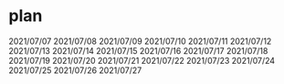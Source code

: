 # plan
2021/07/07
2021/07/08
2021/07/09
2021/07/10
2021/07/11
2021/07/12
2021/07/13
2021/07/14
2021/07/15
2021/07/16
2021/07/17
2021/07/18
2021/07/19
2021/07/20
2021/07/21
2021/07/22
2021/07/23
2021/07/24
2021/07/25
2021/07/26
2021/07/27

